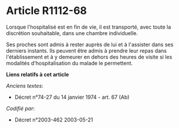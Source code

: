 # Article R1112-68

Lorsque l'hospitalisé est en fin de vie, il est transporté, avec toute la discrétion souhaitable, dans une chambre
individuelle.

Ses proches sont admis à rester auprès de lui et à l'assister dans ses derniers instants. Ils peuvent être admis à prendre
leur repas dans l'établissement et à y demeurer en dehors des heures de visite si les modalités d'hospitalisation du malade
le permettent.

**Liens relatifs à cet article**

_Anciens textes_:

  - Décret n°74-27 du 14 janvier 1974 - art. 67 (Ab)

_Codifié par_:

  - Décret n°2003-462 2003-05-21
